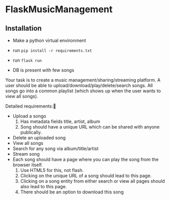 # FlaskMusicManagement


## Installation 
- Make a python virtual environment
- run `pip install -r requirements.txt`
- run `flask run`


- DB is present with few songs 


Your task is to create a music management/sharing/streaming platform. A user should be able to upload/download/play/delete/search songs. All songs go into a common playlist (which shows up when the user wants to view all songs).

Detailed requirements: 
- Upload a songo 
    1. Has metadata fields title, artist, album
    2. Song should have a unique URL which can be shared with anyone publically.
- Delete an uploaded song
- View all songs
- Search for any song via album/title/artist
- Stream song
- Each song should have a page where you can play the song from the browser itself. 
    1. Use HTML5 for this, not flash.
    2. Clicking on the unique URL of a song should lead to this page.
    3. Clicking on a song entity from either search or view all pages should also lead to this page.
    4. There should be an option to download this song